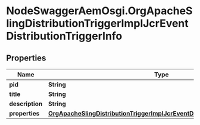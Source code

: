 # NodeSwaggerAemOsgi.OrgApacheSlingDistributionTriggerImplJcrEventDistributionTriggerInfo

## Properties
Name | Type | Description | Notes
------------ | ------------- | ------------- | -------------
**pid** | **String** |  | [optional] 
**title** | **String** |  | [optional] 
**description** | **String** |  | [optional] 
**properties** | [**OrgApacheSlingDistributionTriggerImplJcrEventDistributionTriggerProperties**](OrgApacheSlingDistributionTriggerImplJcrEventDistributionTriggerProperties.md) |  | [optional] 



